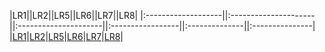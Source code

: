 |LR1||LR2||LR5||LR6||LR7||LR8|
|:-------------------||:---------------------||:---------------------||:-----------------||:--------------||:---------------|
|[LR1](https://github.com/Paniov-M/Programing/tree/master/LR1)|[LR2](https://github.com/Paniov-M/Programing/tree/master/LR2)|[LR5](https://github.com/Paniov-M/Programing/tree/master/LR5)|[LR6](https://github.com/Paniov-M/Programing/tree/master/LR6)|[LR7](https://github.com/Paniov-M/Programing/tree/master/LR7)|[LR8](https://github.com/Paniov-M/Programing/tree/master/LR8)|
